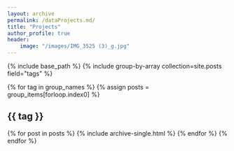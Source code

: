```yaml
---
layout: archive
permalink: /dataProjects.md/
title: "Projects"
author_profile: true
header:
    image: "/images/IMG_3525 (3)_g.jpg"
---
```


{% include base_path %}
{% include group-by-array collection=site.posts field="tags" %}

{% for tag in group_names %}
  {% assign posts = group_items[forloop.index0] %}
  <h2 id="{{ tag | slugify }}" class="archive__subtitle">{{ tag }}</h2>
  {% for post in posts %}
    {% include archive-single.html %}
  {% endfor %}
{% endfor %}




